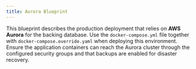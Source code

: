 ```yaml
---
title: Aurora Blueprint
---
```


This blueprint describes the production deployment that relies on
**AWS Aurora** for the backing database. Use the `docker-compose.yml`
file together with `docker-compose.override.yaml` when deploying this
environment. Ensure the application containers can reach the Aurora
cluster through the configured security groups and that backups are
enabled for disaster recovery.
